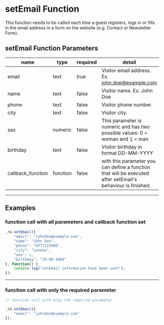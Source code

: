 # setEmail Function

This function needs to be called each time a guest registers, logs in or fills in the email address in a form on the website (e.g. Contact or Newsletter Form).

## setEmail Function Parameters

| name | type | required | detail |
|---|---|---|---|
| email | text | true | Visitor email address. Ex. john.doe@example.com |
| name | text | false | Visitor name. Ex. John Doe |
| phone | text | false | Visitor phone number. |
| city | text | false | Visitor city. |
| sex | numeric | false | This parameter is numeric and has two possible values: 0 = woman and 1 = man |
| birthday | text | false | Visitor birthday in format DD-MM-YYYY |
| callback_function | function | false | with this parameter you can define a function that will be executed after setEmail's behaviour is finished. |

---

## Examples

### function call with all parameters and callback function set

```js
_ra.setEmail({
    "email": "johndoe@example.com",
    "name": "John Doe",
    "phone": "0777222000",
    "city": "London",
    "sex": 1,
    "birthday": "29-08-1989"
}, function() {
    console.log("setEmail information have been sent");
});
```

---

### function call with only the required parameter

```js
// function call with only the required parameter

_ra.setEmail({
    "email": "johndoe@example.com"
});
```

